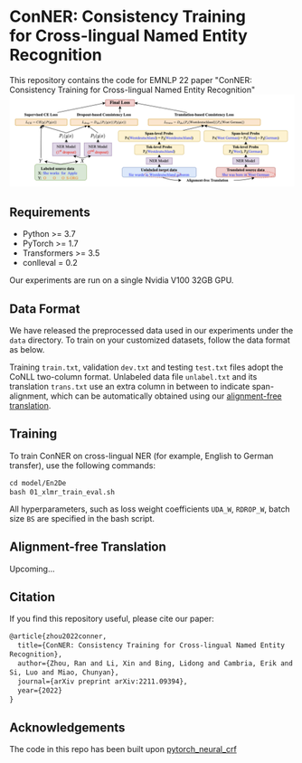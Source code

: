 # ConNER: Consistency Training <br/> for Cross-lingual Named Entity Recognition
This repository contains the code for EMNLP 22 paper "ConNER: Consistency Training for Cross-lingual Named Entity Recognition"
![alt text](https://github.com/RandyZhouRan/ConNER/blob/main/ConNER.png?raw=true)

## Requirements
* Python >= 3.7
* PyTorch >= 1.7
* Transformers >= 3.5
* conlleval = 0.2

Our experiments are run on a single Nvidia V100 32GB GPU.

## Data Format

We have released the preprocessed data used in our experiments under the `data` directory. To train on your customized datasets, follow the data format as below.

Training `train.txt`, validation `dev.txt` and testing `test.txt` files adopt the CoNLL two-column format. Unlabeled data file `unlabel.txt` and its translation `trans.txt` use an extra column in between to indicate span-alignment, which can be automatically obtained using our [alignment-free translation](#alignment-free-translation). 

## Training

To train ConNER on cross-lingual NER (for example, English to German transfer), use the following commands:
```
cd model/En2De
bash 01_xlmr_train_eval.sh
```
All hyperparameters, such as loss weight coefficients `UDA_W`, `RDROP_W`, batch size `BS` are specified in the bash script.

## Alignment-free Translation
Upcoming...

## Citation
If you find this repository useful, please cite our paper:
```
@article{zhou2022conner,
  title={ConNER: Consistency Training for Cross-lingual Named Entity Recognition},
  author={Zhou, Ran and Li, Xin and Bing, Lidong and Cambria, Erik and Si, Luo and Miao, Chunyan},
  journal={arXiv preprint arXiv:2211.09394},
  year={2022}
}
```

## Acknowledgements
The code in this repo has been built upon [pytorch_neural_crf](https://github.com/allanj/pytorch_neural_crf)
